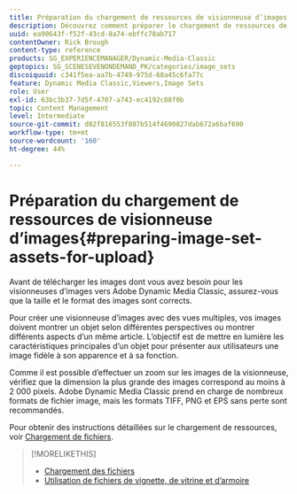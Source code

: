 ```yaml
---
title: Préparation du chargement de ressources de visionneuse d’images
description: Découvrez comment préparer le chargement de ressources de visionneuse d’images dans Adobe Dynamic Media Classic.
uuid: ea90643f-f52f-43cd-8a74-ebffc78ab717
contentOwner: Rick Brough
content-type: reference
products: SG_EXPERIENCEMANAGER/Dynamic-Media-Classic
geptopics: SG_SCENESEVENONDEMAND_PK/categories/image_sets
discoiquuid: c341f5ea-aa7b-4749-975d-68a45c6fa77c
feature: Dynamic Media Classic,Viewers,Image Sets
role: User
exl-id: 63bc3b37-7d5f-4707-a743-ec4192c88f0b
topic: Content Management
level: Intermediate
source-git-commit: d82f816553f807b514f4690827dab672a6baf690
workflow-type: tm+mt
source-wordcount: '160'
ht-degree: 44%

---
```


# Préparation du chargement de ressources de visionneuse d’images{#preparing-image-set-assets-for-upload}

Avant de télécharger les images dont vous avez besoin pour les visionneuses d’images vers Adobe Dynamic Media Classic, assurez-vous que la taille et le format des images sont corrects.

Pour créer une visionneuse d’images avec des vues multiples, vos images doivent montrer un objet selon différentes perspectives ou montrer différents aspects d’un même article. L’objectif est de mettre en lumière les caractéristiques principales d’un objet pour présenter aux utilisateurs une image fidèle à son apparence et à sa fonction.

Comme il est possible d’effectuer un zoom sur les images de la visionneuse, vérifiez que la dimension la plus grande des images correspond au moins à 2 000 pixels. Adobe Dynamic Media Classic prend en charge de nombreux formats de fichier image, mais les formats TIFF, PNG et EPS sans perte sont recommandés.

Pour obtenir des instructions détaillées sur le chargement de ressources, voir [Chargement de fichiers](uploading-files.md#uploading_files).

>[!MORELIKETHIS]
>
>* [Chargement des fichiers](uploading-files.md#uploading_your_files)
>* [Utilisation de fichiers de vignette, de vitrine et d’armoire](vignette-window-covering-cabinet-files.md#working_with_vignette_window_covering_and_cabinet_files)
